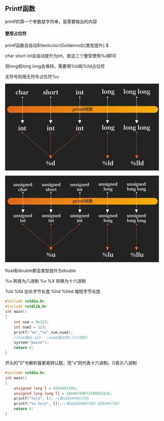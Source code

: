 ## Printf函数

printf的第一个参数是字符串，是需要输出的内容

#### 整型占位符

printf函数会自动$\textcolor{Goldenrod}{类型提升} $  

char short int会自动提升为int，故这三个整型使用%d即可

但long和long long会保持，需要用%ld和%lld占位符

无符号则用无符号占位符%u

![image-20221208195252348](images/image-20221208195252348.png)

![image-20221208195303904](images/image-20221208195303904.png)

float和double都会类型提升为double

%o 转换为八进制   %x %X 转换为十六进制

%ld %lld 加长字节长度       %hd %hhd  缩短字节长度

```c
#include <stdio.h>
#include <stdlib.h>
int main()
{	
    int num = 0x123;
    int num2 = 123;
    printf("%x","%x",num,num2);
    //num输出 123  ；num2输出7b(十六进制)
	system("pause");
	return 0;
}
```

开头的"0"令解析器更易辨认数，而"x"则代表十六进制，O表示八进制

```c
#include <stdio.h>
int main()
{
	unsigned long l = 4294967295;
    unsigned long long ll = 18446744073709551615;
    printf("%u\n", l); //输出4294967295
    printf("%u %u\n", ll);//输出4294967295 4294967295
    return 0;
}
```
